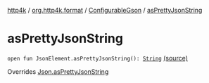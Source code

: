 [http4k](../../index.md) / [org.http4k.format](../index.md) / [ConfigurableGson](index.md) / [asPrettyJsonString](./as-pretty-json-string.md)

# asPrettyJsonString

`open fun JsonElement.asPrettyJsonString(): `[`String`](https://kotlinlang.org/api/latest/jvm/stdlib/kotlin/-string/index.html) [(source)](https://github.com/http4k/http4k/blob/master/http4k-format-gson/src/main/kotlin/org/http4k/format/Gson.kt#L73)

Overrides [Json.asPrettyJsonString](../-json/as-pretty-json-string.md)

